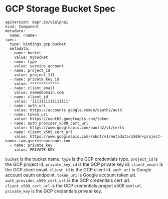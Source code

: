 # GCP Storage Bucket Spec

```
apiVersion: dapr.io/v1alpha1
kind: Component
metadata:
  name: <name>
spec:
  type: bindings.gcp.bucket
  metadata:
  - name: bucket
    value: mybucket
  - name: type
    value: service_account
  - name: project_id
    value: project_111
  - name: private_key_id
    value: *************
  - name: client_email
    value: name@domain.com
  - name: client_id
    value: '1111111111111111'
  - name: auth_uri
    value: https://accounts.google.com/o/oauth2/auth
  - name: token_uri
    value: https://oauth2.googleapis.com/token
  - name: auth_provider_x509_cert_url
    value: https://www.googleapis.com/oauth2/v1/certs
  - name: client_x509_cert_url
    value: https://www.googleapis.com/robot/v1/metadata/x509/<project-name>.iam.gserviceaccount.com
  - name: private_key
    value: PRIVATE KEY
```

`bucket` is the bucket name.
`type` is the GCP credentials type.
`project_id` is the GCP project id.
`private_key_id` is the GCP private key id.
`client_email` is the GCP client email.
`client_id` is the GCP client id.
`auth_uri` is Google account oauth endpoint.
`token_uri` is Google account token uri.
`auth_provider_x509_cert_url` is the GCP credentials cert url.
`client_x509_cert_url` is the GCP credentials project x509 cert url.
`private_key` is the GCP credentials private key.
